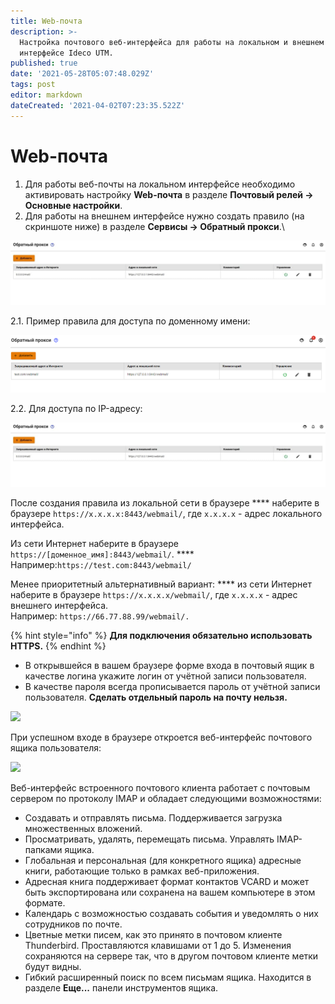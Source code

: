 ```yaml
---
title: Web-почта
description: >-
  Настройка почтового веб-интерфейса для работы на локальном и внешнем
  интерфейсе Ideco UTM.
published: true
date: '2021-05-28T05:07:48.029Z'
tags: post
editor: markdown
dateCreated: '2021-04-02T07:23:35.522Z'
---
```


# Web-почта

1. Для работы веб-почты на локальном интерфейсе необходимо активировать настройку **Web-почта** в разделе **Почтовый релей -> Основные настройки**.
2. Для работы на внешнем интерфейсе нужно создать правило (на скриншоте ниже) в разделе **Сервисы -> Обратный прокси**.\


![](../../.gitbook/assets/webmail-rule.jpg)

2.1. Пример правила для доступа по доменному имени:

![](<../../.gitbook/assets/image (10).png>)

2.2. Для доступа по IP-адресу:

![](../../.gitbook/assets/webmail-rule.jpg)

После создания правила из локальной сети в браузере **** наберите в браузере `https://х.х.х.х:8443/webmail/`, где `х.х.х.х` - адрес локального интерфейса.&#x20;

Из сети Интернет наберите в браузере `https://[доменное_имя]:8443/webmail/`.  ****  Например:`https://test.com:8443/webmail/`

Менее приоритетный альтернативный вариант: **** из сети Интернет наберите в браузере `https://x.x.x.x/webmail/`, где `x.x.x.x` - адрес внешнего интерфейса. \
Например: `https://66.77.88.99/webmail/.`

{% hint style="info" %}
**Для подключения обязательно использовать HTTPS.**
{% endhint %}

* В открывшейся в вашем браузере форме входа в почтовый ящик в качестве логина укажите логин от учётной записи пользователя.
* В качестве пароля всегда прописывается пароль от учётной записи пользователя. **Сделать отдельный пароль на почту нельзя.**

![](../../.gitbook/assets/roundcude\_enter\_in\_acc.png)

При успешном входе в браузере откроется веб-интерфейс почтового ящика пользователя:

![](../../.gitbook/assets/roundcube\_lk\_1.png)

Веб-интерфейс встроенного почтового клиента работает с почтовым сервером по протоколу IMAP и обладает следующими возможностями:

* Создавать и отправлять письма. Поддерживается загрузка множественных вложений.
* Просматривать, удалять, перемещать письма. Управлять IMAP-папками ящика.
* Глобальная и персональная (для конкретного ящика) адресные книги, работающие только в рамках веб-приложения.
* Адресная книга поддерживает формат контактов VCARD и может быть экспортирована или сохранена на вашем компьютере в этом формате.
* Календарь с возможностью создавать события и уведомлять о них сотрудников по почте.
* Цветные метки писем, как это принято в почтовом клиенте Thunderbird. Проставляются клавишами от 1 до 5. Изменения сохраняются на сервере так, что в другом почтовом клиенте метки будут видны.
* Гибкий расширенный поиск по всем письмам ящика. Находится в разделе **Еще...** панели инструментов ящика.
